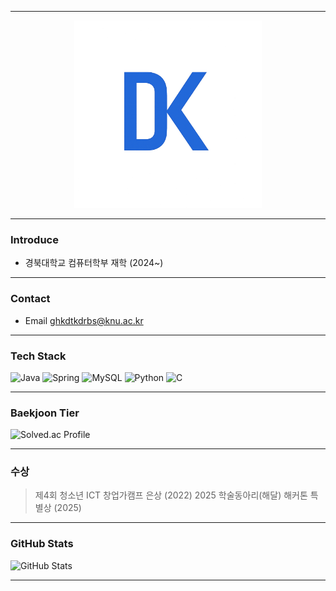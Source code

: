 <!-- dev.Kyun 로고 이미지 -->

---
<p align="center">
  <img src="https://github.com/Kyun-h/asset/blob/main/DKgithub.png?raw=true" width="300"/>
</p>

<!-- <p align="center">Dev_Kyun</p> -->

---

### Introduce

- 경북대학교 컴퓨터학부 재학 (2024~)

---

### Contact

- Email ghkdtkdrbs@knu.ac.kr

---


### Tech Stack

![Java](https://img.shields.io/badge/Java-007396?style=for-the-badge&logo=openjdk&logoColor=white)
![Spring](https://img.shields.io/badge/Spring-6DB33F?style=for-the-badge&logo=spring&logoColor=white)
![MySQL](https://img.shields.io/badge/MySQL-4479A1?style=for-the-badge&logo=mysql&logoColor=white)
![Python](https://img.shields.io/badge/Python-3776AB?style=for-the-badge&logo=python&logoColor=white)
![C](https://img.shields.io/badge/C-00599C?style=for-the-badge&logo=c&logoColor=white)

---
### Baekjoon Tier

![Solved.ac Profile](http://mazassumnida.wtf/api/v2/generate_badge?boj=ghkdtkdrbs)

---

### 수상

> 제4회 청소년 ICT 창업가캠프 은상 (2022) 
> 2025 학술동아리(해달) 해커톤 특별상 (2025) 

---


### GitHub Stats


![GitHub Stats](https://github-readme-stats.vercel.app/api?username=Kyun-h&show_icons=true&theme=tokyonight)


--- 
